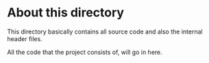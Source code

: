 # About this directory

This directory basically contains all source code and also the 
internal header files. 

All the code that the project consists of, will go in here.